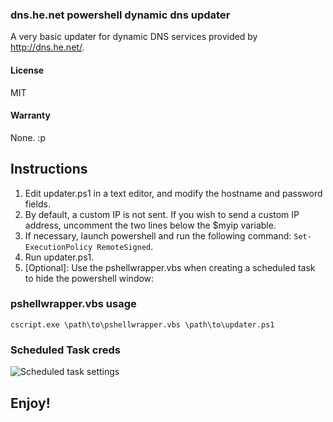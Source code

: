 ### dns.he.net powershell dynamic dns updater

A very basic updater for dynamic DNS services provided by <http://dns.he.net/>.

#### License

MIT

#### Warranty

None. :p

## Instructions

 1. Edit updater.ps1 in a text editor, and modify the hostname and password fields.
 2. By default, a custom IP is not sent. If you wish to send a custom IP address, uncomment the two lines below the $myip variable.
 3. If necessary, launch powershell and run the following command: `Set-ExecutionPolicy RemoteSigned`.
 4. Run updater.ps1.
 5. [Optional]: Use the pshellwrapper.vbs when creating a scheduled task to hide the powershell window:
 
### pshellwrapper.vbs usage

    cscript.exe \path\to\pshellwrapper.vbs \path\to\updater.ps1

### Scheduled Task creds

![Scheduled task settings](https://raw.githubusercontent.com/bennettp123/dns.he.net-updater/master/doc/schedtask-sample1.png)

## Enjoy!

